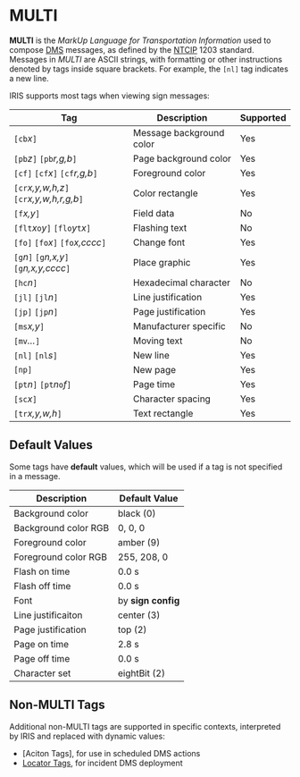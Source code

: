 # MULTI

**MULTI** is the _MarkUp Language for Transportation Information_ used to
compose [DMS] messages, as defined by the [NTCIP] 1203 standard.  Messages in
_MULTI_ are ASCII strings, with formatting or other instructions denoted by tags
inside square brackets.  For example, the `[nl]` tag indicates a new line.

IRIS supports most tags when viewing sign messages:

Tag                                           | Description              | Supported
----------------------------------------------|--------------------------|----------
`[cb`_x_`]`                                   | Message background color | Yes
`[pb`_z_`]` `[pb`_r,g,b_`]`                   | Page background color    | Yes
`[cf]` `[cf`_x_`]` `[cf`_r,g,b_`]`            | Foreground color         | Yes
`[cr`_x,y,w,h,z_`]` `[cr`_x,y,w,h,r,g,b_`]`   | Color rectangle          | Yes
`[f`_x,y_`]`                                  | Field data               | No
`[flt`_x_`o`_y_`]` `[flo`_y_`t`_x_`]`         | Flashing text            | No
`[fo]` `[fo`_x_`]` `[fo`_x,cccc_`]`           | Change font              | Yes
`[g`_n_`]` `[g`_n,x,y_`]` `[g`_n,x,y,cccc_`]` | Place graphic            | Yes
`[hc`_n_`]`                                   | Hexadecimal character    | No
`[jl]` `[jl`_n_`]`                            | Line justification       | Yes
`[jp]` `[jp`_n_`]`                            | Page justification       | Yes
`[ms`_x,y_`]`                                 | Manufacturer specific    | No
`[mv`_…_`]`                                   | Moving text              | No
`[nl]` `[nl`_s_`]`                            | New line                 | Yes
`[np]`                                        | New page                 | Yes
`[pt`_n_`]` `[pt`_n_`o`_f_`]`                 | Page time                | Yes
`[sc`_x_`]`                                   | Character spacing        | Yes
`[tr`_x,y,w,h_`]`                             | Text rectangle           | Yes

## Default Values

Some tags have **default** values, which will be used if a tag is not specified
in a message.

| Description          | Default Value      |
|----------------------|--------------------|
| Background color     | black (0)          |
| Background color RGB | 0, 0, 0            |
| Foreground color     | amber (9)          |
| Foreground color RGB | 255, 208, 0        |
| Flash on time        | 0.0 s              |
| Flash off time       | 0.0 s              |
| Font                 | by **sign config** |
| Line justificaiton   | center (3)         |
| Page justification   | top (2)            |
| Page on time         | 2.8 s              |
| Page off time        | 0.0 s              |
| Character set        | eightBit (2)       |

## Non-MULTI Tags

Additional non-MULTI tags are supported in specific contexts, interpreted by
IRIS and replaced with dynamic values:
- [Aciton Tags], for use in scheduled DMS actions
- [Locator Tags], for incident DMS deployment


[Action Tags]: action_plans.html#dms-action-tags
[DMS]: dms.html
[Locator Tags]: incident_dms.html#locator-tags
[NTCIP]: https://www.ntcip.org/document-numbers-and-status/
